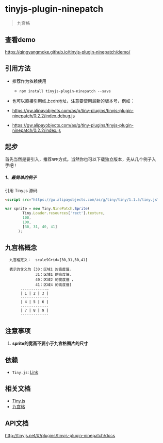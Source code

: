 # tinyjs-plugin-ninepatch

> 九宫格

## 查看demo

https://qingyangmoke.github.io/tinyjs-plugin-ninepatch/demo/

## 引用方法

- 推荐作为依赖使用

  - `npm install tinyjs-plugin-ninepatch --save`

- 也可以直接引用线上cdn地址，注意要使用最新的版本号，例如：

 - https://gw.alipayobjects.com/as/g/tiny-plugins/tinyjs-plugin-ninepatch/0.2.2/index.debug.js
 - https://gw.alipayobjects.com/as/g/tiny-plugins/tinyjs-plugin-ninepatch/0.2.2/index.js

## 起步
首先当然是要引入，推荐`NPM`方式，当然你也可以下载独立版本，先从几个例子入手吧！

##### 1、最简单的例子

引用 Tiny.js 源码
``` html
<script src="https://gw.alipayobjects.com/as/g/tiny/tiny/1.1.5/tiny.js"></script>
```

``` js
var sprite = new Tiny.NinePatch.Sprite(
        Tiny.Loader.resources['rect'].texture,
        100,
        100,
        [30, 31, 40, 41]
      );
```

## 九宫格概念
```
  九宫格定义：  scale9Grid=[30,31,50,41]

  表示的含义为 [30：区域1 的宽度值，
              31：区域1 的高度值，
              40：区域2 的宽度值 ，
              41：区域4 的高度值]
       ------------—
       | 1 | 2 | 3 |
       -------------
       | 4 | 5 | 6 |
       -------------
       | 7 | 8 | 9 |
       -------------
 ```

## 注意事项

1. **sprite的宽高不要小于九宫格图片的尺寸**

## 依赖
- `Tiny.js`: [Link](http://tinyjs.net/#/docs/api)

## 相关文档
- [Tiny.js](http://tinyjs.net/#/docs/api)
- [九宫格](http://developer.egret.com/cn/2d/bitmapTexture/scale9Grid)

## API文档
http://tinyjs.net/#/plugins/tinyjs-plugin-ninepatch/docs
